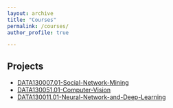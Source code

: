 ```yaml
---
layout: archive
title: "Courses"
permalink: /courses/
author_profile: true

---
```


## Projects

* [DATA130007.01-Social-Network-Mining](https://github.com/TrueNobility303/DATA130007.01-Social-Network-Mining)
* [DATA130051.01-Computer-Vision](https://github.com/TrueNobility303/DATA130051.01-Computer-Vision)
* [DATA130011.01-Neural-Network-and-Deep-Learning](https://github.com/TrueNobility303/DATA130011.01-Neural-Network-and-Deep-Learning)
